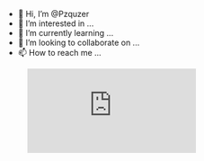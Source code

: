 - 👋 Hi, I’m @Pzquzer
- 👀 I’m interested in ...
- 🌱 I’m currently learning ...
- 💞️ I’m looking to collaborate on ...
- 📫 How to reach me ...

<!---
Pzquzer/Pzquzer is a ✨ special ✨ repository because its `README.md` (this file) appears on your GitHub profile.
You can click the Preview link to take a look at your changes.
--->
<figure><embed src="https://wakatime.com/share/@Pzquzer/d40c48d9-6277-4114-8001-276ef1c3e9d9.svg"></embed></figure>
